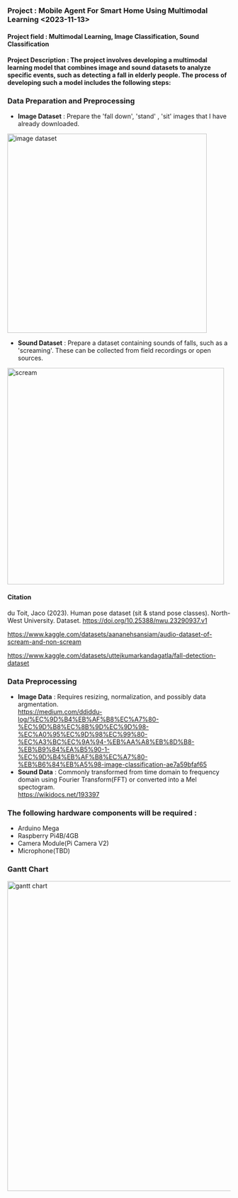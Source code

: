 ### **Project** : Mobile Agent For Smart Home Using Multimodal Learning <2023-11-13>
#### **Project field** : Multimodal Learning, Image Classification, Sound Classification

#### **Project Description** : The project involves developing a multimodal learning model that combines image and sound datasets to analyze specific events, such as detecting a fall in elderly people. The process of developing such a model includes the following steps:

### **Data Preparation and Preprocessing**
* **Image Dataset** : Prepare the 'fall down', 'stand' , 'sit' images that I have already downloaded.
<img width="450" alt="image dataset" src="https://github.com/qkrwoghd04/multimodal_deep_learning/assets/122519801/bf52a11a-f05b-469c-ae49-12e391f82d51">

* **Sound Dataset** : Prepare a dataset containing sounds of falls, such as a 'screaming'. These can be collected from field recordings or open sources.
<img width="489" alt="scream" src="https://github.com/qkrwoghd04/multimodal_deep_learning/assets/122519801/a33df38b-4bc0-40fa-8037-e3c400a3b6b6">

#### **Citation**
du Toit, Jaco (2023). Human pose dataset (sit & stand pose classes). North-West University. Dataset. https://doi.org/10.25388/nwu.23290937.v1

https://www.kaggle.com/datasets/aananehsansiam/audio-dataset-of-scream-and-non-scream

https://www.kaggle.com/datasets/uttejkumarkandagatla/fall-detection-dataset

### **Data Preprocessing**
* **Image Data** : Requires resizing, normalization, and possibly data argmentation.
<br> https://medium.com/ddiddu-log/%EC%9D%B4%EB%AF%B8%EC%A7%80-%EC%9D%B8%EC%8B%9D%EC%9D%98-%EC%A0%95%EC%9D%98%EC%99%80-%EC%A3%BC%EC%9A%94-%EB%AA%A8%EB%8D%B8-%EB%B9%84%EA%B5%90-1-%EC%9D%B4%EB%AF%B8%EC%A7%80-%EB%B6%84%EB%A5%98-image-classification-ae7a59bfaf65
* **Sound Data** : Commonly transformed from time domain to frequency domain using Fourier Transform(FFT) or converted into a Mel spectogram.
<br> https://wikidocs.net/193397

### **The following hardware components will be required :**
* Arduino Mega
* Raspberry Pi4B/4GB
* Camera Module(Pi Camera V2)
* Microphone(TBD)

### Gantt Chart
<img width="700" alt="gantt chart" src="https://github.com/qkrwoghd04/multimodal_learning/assets/122519801/5d1087e9-ae40-4651-9181-c267ed750f2c">

